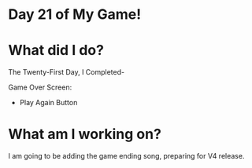 # Day 21 of My Game!

# What did I do?

The Twenty-First Day, I Completed-

Game Over Screen:

* Play Again Button 

# What am I working on? 

I am going to be adding the game ending song, preparing for V4 release.
